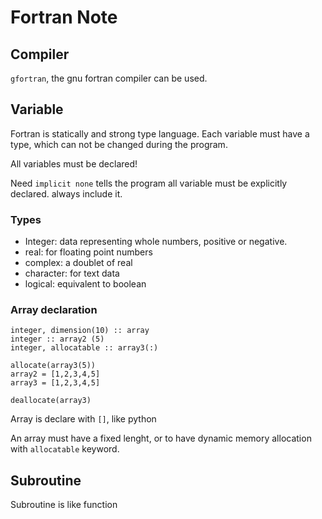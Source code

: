 # Fortran Note

## Compiler

`gfortran`, the gnu fortran compiler can be used.

## Variable

Fortran is statically and strong type language. Each variable must have a type, which can not be changed during the program.

All variables must be declared!

Need `implicit none` tells the program all variable must be explicitly declared. always include it.

### Types

- Integer: data representing whole numbers, positive or negative.
- real: for floating point numbers
- complex: a doublet of real
- character: for text data
- logical: equivalent to boolean


### Array declaration

```
integer, dimension(10) :: array 
integer :: array2 (5)
integer, allocatable :: array3(:)

allocate(array3(5))
array2 = [1,2,3,4,5]
array3 = [1,2,3,4,5]

deallocate(array3)
```

Array is declare with `[]`, like python

An array must have a fixed lenght, or to have dynamic memory allocation with `allocatable` keyword.

## Subroutine

Subroutine is like function
